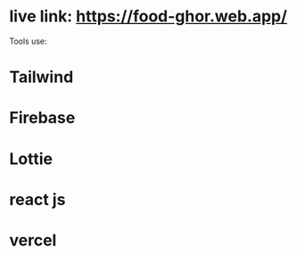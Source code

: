 # live link:   https://food-ghor.web.app/

Tools use:
# Tailwind
# Firebase
# Lottie 
# react js
# vercel